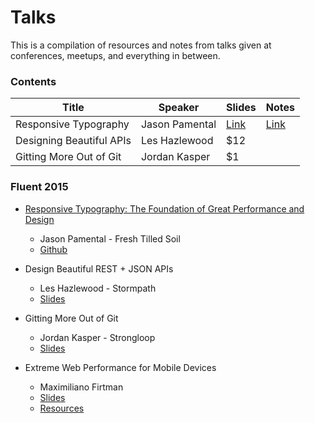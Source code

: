 # Talks
This is a compilation of resources and notes from talks given at conferences, meetups, and everything in between.

### Contents
| Title                      | Speaker         | Slides  | Notes |
| -------------------------- | --------------- | ------- | ----- |
| Responsive Typography      | Jason Pamental  | [Link](http://www.slideshare.net/stormpath/rest-jsonapis) | [Link](./fluent-2015/responsive-typography.md)|
| Designing Beautiful APIs   | Les Hazlewood   | $12     |
| Gitting More Out of Git    | Jordan Kasper   | $1      |

### Fluent 2015
* [Responsive Typography: The Foundation of Great Performance and Design](http://www.slideshare.net/stormpath/rest-jsonapis)
  * Jason Pamental - Fresh Tilled Soil
  * [Github](https://github.com/jeffersonlam/rwt-fluent)
* Design Beautiful REST + JSON APIs
  * Les Hazlewood - Stormpath
  * [Slides]()

* Gitting More Out of Git
  * Jordan Kasper - Strongloop
  * [Slides](http://jordankasper.com/git/#/)

* Extreme Web Performance for Mobile Devices
  * Maximiliano Firtman
  * [Slides](http://www.slideshare.net/firt/extreme-web-performance-for-mobile-device-fluent-2015)
  * [Resources](http://firtman.github.io/fluent/)
